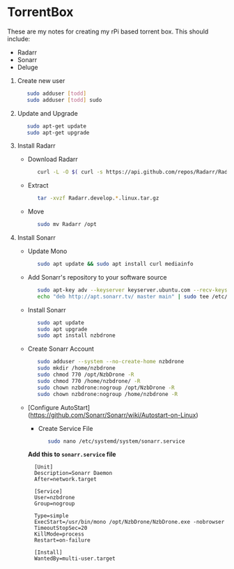# TorrentBox
These are my notes for creating my rPi based torrent box. This should include:
* Radarr
* Sonarr
* Deluge

1. Create new user
   ```bash
      sudo adduser [todd]
      sudo adduser [todd] sudo
   ```
2. Update and Upgrade
   ```bash
      sudo apt-get update
      sudo apt-get upgrade
   ```
3. Install Radarr
   - Download Radarr
      ```bash
         curl -L -O $( curl -s https://api.github.com/repos/Radarr/Radarr/releases | grep linux.tar.gz | grep browser_download_url | head -1 | cut -d \" -f 4 )
      ```
   - Extract
     ```bash
        tar -xvzf Radarr.develop.*.linux.tar.gz
     ```
   - Move
     ```bash
        sudo mv Radarr /opt
     ```

3. Install Sonarr
   - Update Mono
     ```bash
        sudo apt update && sudo apt install curl mediainfo
     ```
   - Add Sonarr's repository to your software source
     ```bash
        sudo apt-key adv --keyserver keyserver.ubuntu.com --recv-keys 0xA236C58F409091A18ACA53CBEBFF6B99D9B78493
        echo "deb http://apt.sonarr.tv/ master main" | sudo tee /etc/apt/sources.list.d/sonarr.list
     ```
   - Install Sonarr
      ```bash
         sudo apt update
         sudo apt upgrade
         sudo apt install nzbdrone 
      ```
   - Create Sonarr Account
     ```bash
        sudo adduser --system --no-create-home nzbdrone
        sudo mkdir /home/nzbdrone
        sudo chmod 770 /opt/NzbDrone -R
        sudo chmod 770 /home/nzbdrone/ -R
        sudo chown nzbdrone:nogroup /opt/NzbDrone -R
        sudo chown nzbdrone:nogroup /home/nzbdrone -R
     ```     
   - [Configure AutoStart] (https://github.com/Sonarr/Sonarr/wiki/Autostart-on-Linux)
      - Create Service File        
        ```bash
           sudo nano /etc/systemd/system/sonarr.service
        ```

      **Add this to `sonarr.service` file**

      ```
        [Unit]
        Description=Sonarr Daemon
        After=network.target

        [Service]
        User=nzbdrone
        Group=nogroup

        Type=simple
        ExecStart=/usr/bin/mono /opt/NzbDrone/NzbDrone.exe -nobrowser
        TimeoutStopSec=20
        KillMode=process
        Restart=on-failure

        [Install]
        WantedBy=multi-user.target
      ```
  
